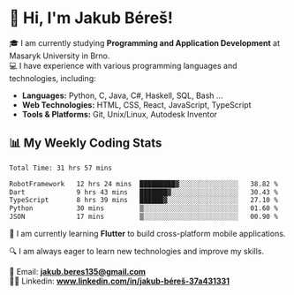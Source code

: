 # 👋 Hi, I'm Jakub Béreš!

🎓 I am currently studying **Programming and Application Development** at Masaryk University in Brno.  
💻 I have experience with various programming languages and technologies, including:  
   - **Languages:** Python, C, Java, C#, Haskell, SQL, Bash ...  
   - **Web Technologies:** HTML, CSS, React, JavaScript, TypeScript  
   - **Tools & Platforms:** Git, Unix/Linux, Autodesk Inventor

## 📊 My Weekly Coding Stats
<!--START_SECTION:waka-->

```txt
Total Time: 31 hrs 57 mins

RobotFramework   12 hrs 24 mins  █████████▓░░░░░░░░░░░░░░░   38.82 %
Dart             9 hrs 43 mins   ███████▓░░░░░░░░░░░░░░░░░   30.43 %
TypeScript       8 hrs 39 mins   ██████▓░░░░░░░░░░░░░░░░░░   27.10 %
Python           30 mins         ▒░░░░░░░░░░░░░░░░░░░░░░░░   01.60 %
JSON             17 mins         ▒░░░░░░░░░░░░░░░░░░░░░░░░   00.90 %
```

<!--END_SECTION:waka-->

🚀 I am currently learning **Flutter** to build cross-platform mobile applications.  

🔍 I am always eager to learn new technologies and improve my skills.  

📩 Email:        **jakub.beres135@gmail.com**  
🧑‍💻 Linkedin:     **www.linkedin.com/in/jakub-béreš-37a431331**


